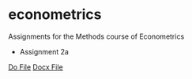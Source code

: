 # econometrics
Assignments for the Methods course of Econometrics

*  Assignment 2a

[Do File](https://github.com/joostbouten/econometrics/edit/master/Assignment2a.do)
[Docx File](https://github.com/joostbouten/econometrics/edit/master/Assignment2a.docx)